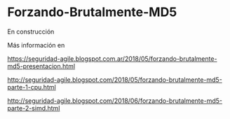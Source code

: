 # Forzando-Brutalmente-MD5

En construcción

Más información en 

https://seguridad-agile.blogspot.com.ar/2018/05/forzando-brutalmente-md5-presentacion.html

http://seguridad-agile.blogspot.com/2018/05/forzando-brutalmente-md5-parte-1-cpu.html

http://seguridad-agile.blogspot.com/2018/06/forzando-brutalmente-md5-parte-2-simd.html



